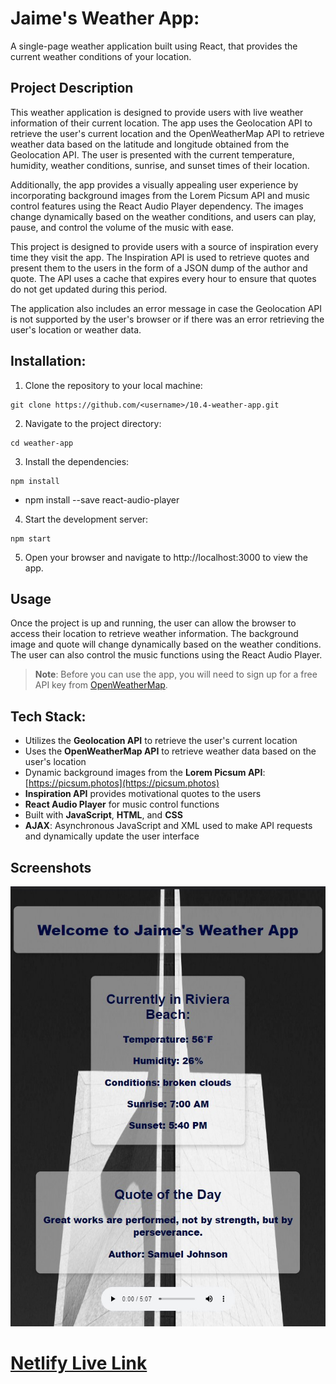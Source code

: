 # Jaime's Weather App:
A single-page weather application built using React, that provides the current weather conditions of your location.


## Project Description
This weather application is designed to provide users with live weather information of their current location. The app uses the Geolocation API to retrieve the user's current location and the OpenWeatherMap API to retrieve weather data based on the latitude and longitude obtained from the Geolocation API. The user is presented with the current temperature, humidity, weather conditions, sunrise, and sunset times of their location.

Additionally, the app provides a visually appealing user experience by incorporating background images from the Lorem Picsum API and music control features using the React Audio Player dependency. The images change dynamically based on the weather conditions, and users can play, pause, and control the volume of the music with ease.

This project is designed to provide users with a source of inspiration every time they visit the app. The Inspiration API is used to retrieve quotes and present them to the users in the form of a JSON dump of the author and quote. The API uses a cache that expires every hour to ensure that quotes do not get updated during this period.

The application also includes an error message in case the Geolocation API is not supported by the user's browser or if there was an error retrieving the user's location or weather data.


## Installation:


1. Clone the repository to your local machine:
```
git clone https://github.com/<username>/10.4-weather-app.git
```
2. Navigate to the project directory:
```
cd weather-app
```
3. Install the dependencies:
```
npm install
```
- npm install --save react-audio-player

4. Start the development server:
```
npm start
```
5. Open your browser and navigate to http://localhost:3000 to view the app.

## Usage
Once the project is up and running, the user can allow the browser to access their location to retrieve weather information. The background image and quote will change dynamically based on the weather conditions. The user can also control the music functions using the React Audio Player.

> **Note**: Before you can use the app, you will need to sign up for a free API key from [OpenWeatherMap](https://openweathermap.org).

## Tech Stack:
- Utilizes the **Geolocation API** to retrieve the user's current location
- Uses the **OpenWeatherMap API** to retrieve weather data based on the user's location
- Dynamic background images from the **Lorem Picsum API**: [https://picsum.photos](https://picsum.photos)
- **Inspiration API** provides motivational quotes to the users
- **React Audio Player** for music control functions
- Built with **JavaScript**, **HTML**, and **CSS**
- **AJAX**: Asynchronous JavaScript and XML used to make API requests and dynamically update the user interface


## Screenshots

![Jaime's Weather App](./src/assets/JaimeWeatherApp.jpg)

# [Netlify Live Link](https://jaimedrodriguezweatherapp.netlify.app/)